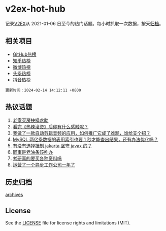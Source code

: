 # v2ex-hot-hub

 记录[V2EX](https://www.v2ex.com/)从 2021-01-06 日至今的热门话题。每小时抓取一次数据，按天[归档](archives)。
 
 ## 相关项目

- [GitHub热榜](https://github.com/lonnyzhang423/github-hot-hub)
- [知乎热榜](https://github.com/lonnyzhang423/zhihu-hot-hub)
- [微博热榜](https://github.com/lonnyzhang423/weibo-hot-hub)
- [头条热榜](https://github.com/lonnyzhang423/toutiao-hot-hub)
- [抖音热榜](https://github.com/lonnyzhang423/douyin-hot-hub)


 `更新时间：2024-02-14 14:12:11 +0800`

## 热议话题

1. [老家买房抉择求助](https://www.v2ex.com/t/1015514)
1. [看完《热辣滚烫》后你有什么感触呢？](https://www.v2ex.com/t/1015563)
1. [我做了一款自动剪辑音频的应用，如何推广它成了难题，谁给支个招？](https://www.v2ex.com/t/1015529)
1. [MySQL 两亿条数据的表用索引也要 1 秒才能查出结果，还有办法优化吗？](https://www.v2ex.com/t/1015507)
1. [有没有选择抵制 jakarta 坚守 javax 的？](https://www.v2ex.com/t/1015516)
1. [同事是老油条该咋办](https://www.v2ex.com/t/1015575)
1. [考研真的要买各种资料吗](https://www.v2ex.com/t/1015488)
1. [运营了一个异步工作公司一年了](https://www.v2ex.com/t/1015557)

## 历史归档

[archives](archives)

## License

See the [LICENSE](LICENSE) file for license rights and limitations (MIT).
